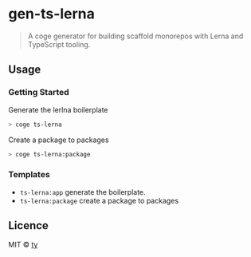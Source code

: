 # gen-ts-lerna

> A coge generator for building scaffold monorepos with Lerna and TypeScript
> tooling.

## Usage

### Getting Started

Generate the lerlna boilerplate

```bash
> coge ts-lerna
```

Create a package to packages

```bash
> coge ts-lerna:package
```

### Templates

- `ts-lerna:app` generate the boilerplate.
- `ts-lerna:package` create a package to packages

## Licence

MIT &copy; [ty](towyuan@outlook.com)
